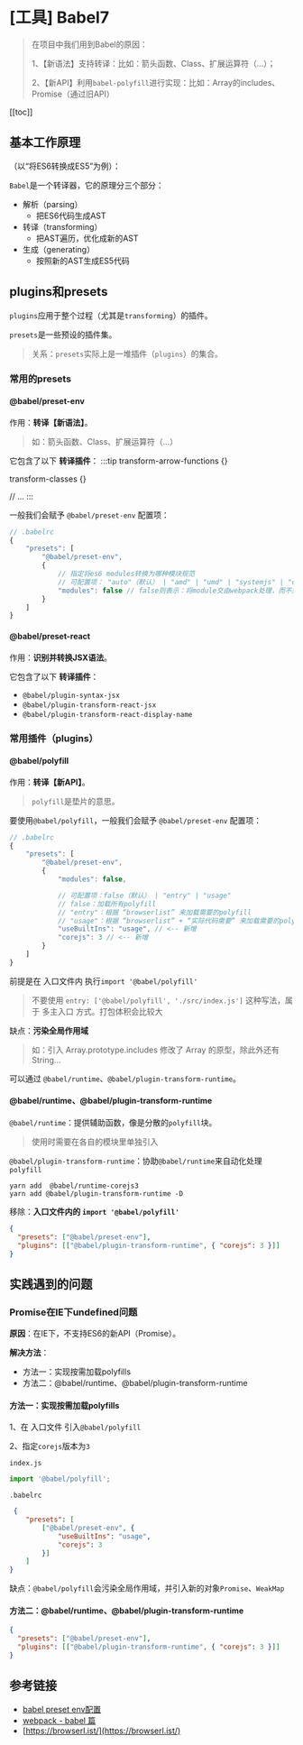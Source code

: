 # [工具] Babel7
> 在项目中我们用到Babel的原因：
> 
> 1、【新语法】支持转译：比如：箭头函数、Class、扩展运算符（...）；
> 
> 2、【新API】利用`babel-polyfill`进行实现：比如：Array的includes、Promise（通过旧API）

[[toc]]

## 基本工作原理
（以“将ES6转换成ES5”为例）：

 `Babel`是一个转译器，它的原理分三个部分：
  - 解析（parsing）
    - 把ES6代码生成AST
  - 转译（transforming）
    - 把AST遍历，优化成新的AST
  - 生成（generating）
    - 按照新的AST生成ES5代码

## plugins和presets
 `plugins`应用于整个过程（尤其是`transforming`）的插件。

 `presets`是一些预设的插件集。

 > 关系：`presets`实际上是一堆插件（`plugins`）的集合。

### 常用的presets
#### @babel/preset-env
作用：**转译【新语法】**。
> 如：箭头函数、Class、扩展运算符（...）

它包含了以下 **转译插件**：
:::tip
transform-arrow-functions {}

transform-classes {}

// ...
:::

一般我们会赋予 `@babel/preset-env` 配置项：
```js
// .babelrc
{
    "presets": [
        "@babel/preset-env",
        {
            // 指定将es6 modules转换为哪种模块规范
            // 可配置项： "auto"（默认） | "amd" | "umd" | "systemjs" | "commonjs" | "cjs" | false
            "modules": false // false则表示：将module交由webpack处理，而不是babel。
        }
    ]
}
```


#### @babel/preset-react
作用：**识别并转换JSX语法**。

它包含了以下 **转译插件**：
- `@babel/plugin-syntax-jsx`
- `@babel/plugin-transform-react-jsx`
- `@babel/plugin-transform-react-display-name`


### 常用插件（plugins）

#### @babel/polyfill
作用：**转译【新API】**。
> `polyfill`是垫片的意思。

要使用`@babel/polyfill`，一般我们会赋予 `@babel/preset-env` 配置项：
```js
// .babelrc
{
    "presets": [
        "@babel/preset-env",
        {
            "modules": false,

            // 可配置项：false（默认） | "entry" | "usage"
            // false：加载所有polyfill
            // "entry"：根据 “browserlist” 来加载需要的polyfill
            // "usage"：根据 “browserlist” + “实际代码需要” 来加载需要的polyfill（最终的打包文件里，每种polyfill的特性仅load一次）
            "useBuiltIns": "usage", // <-- 新增
            "corejs": 3 // <-- 新增
        }
    ]
}
```
前提是在 入口文件内 执行`import '@babel/polyfill'`
> 不要使用 `entry: ['@babel/polyfill', './src/index.js']` 这种写法，属于 多主入口 方式。打包体积会比较大

缺点：**污染全局作用域**
> 如：引入 Array.prototype.includes 修改了 Array 的原型，除此外还有 String...

可以通过 `@babel/runtime`、`@babel/plugin-transform-runtime`。

#### @babel/runtime、@babel/plugin-transform-runtime
`@babel/runtime`：提供辅助函数，像是分散的`polyfill`块。
> 使用时需要在各自的模块里单独引入

`@babel/plugin-transform-runtime`：协助`@babel/runtime`来自动化处理`polyfill`

```
yarn add  @babel/runtime-corejs3
yarn add @babel/plugin-transform-runtime -D
```


移除：**入口文件内的 `import '@babel/polyfill'`**
```json
{
  "presets": ["@babel/preset-env"],
  "plugins": [["@babel/plugin-transform-runtime", { "corejs": 3 }]]
}
```

## 实践遇到的问题
### Promise在IE下undefined问题
**原因**：在IE下，不支持ES6的新API（Promise）。

**解决方法**：
 - 方法一：实现按需加载polyfills
 - 方法二：@babel/runtime、@babel/plugin-transform-runtime

#### 方法一：实现按需加载polyfills
 1、在 入口文件 引入`@babel/polyfill`
 
 2、指定`corejs`版本为`3`

`index.js`
```js
import '@babel/polyfill';
```

`.babelrc`
```json
 {
    "presets": [
        ["@babel/preset-env", {
            "useBuiltIns": "usage",
            "corejs": 3
        }]
    ]
}
```
缺点：`@babel/polyfill`会污染全局作用域，并引入新的对象`Promise`、`WeakMap`

#### 方法二：@babel/runtime、@babel/plugin-transform-runtime
```json
{
  "presets": ["@babel/preset-env"],
  "plugins": [["@babel/plugin-transform-runtime", { "corejs": 3 }]]
}
```


## 参考链接
 - [babel preset env配置](https://segmentfault.com/a/1190000017929781)
 - [webpack - babel 篇](https://juejin.im/post/5bfe541bf265da6179748834)
 - [https://browserl.ist/](https://browserl.ist/)